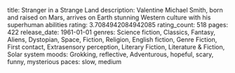 title: Stranger in a Strange Land
description: Valentine Michael Smith, born and raised on Mars, arrives on Earth stunning Western culture with his superhuman abilities
rating: 3.7084942084942085
rating_count: 518
pages: 422
release_date: 1961-01-01
genres: Science fiction, Classics, Fantasy, Aliens, Dystopian, Space, Fiction, Religion, English fiction, Genre Fiction, First contact, Extrasensory perception, Literary Fiction, Literature & Fiction, Solar system
moods: Grokking, reflective, Adventurous, hopeful, scary, funny, mysterious
paces: slow, medium
